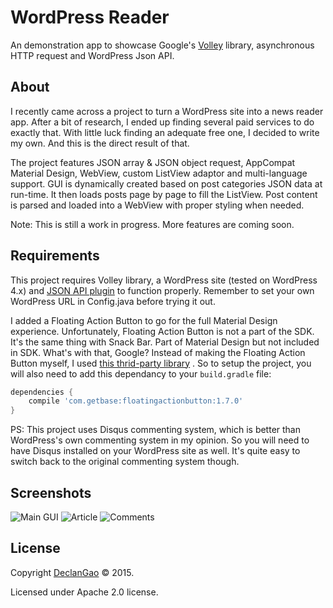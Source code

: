 # WordPress Reader
An demonstration app to showcase Google's [Volley](https://android.googlesource.com/platform/frameworks/volley) library, asynchronous HTTP request and WordPress Json API.

## About
I recently came across a project to turn a WordPress site into a news reader app. After a bit of research, I ended up finding several paid services to do exactly that. With little luck finding an adequate free one, I decided to write my own. And this is the direct result of that. 

The project features JSON array & JSON object request, AppCompat Material Design, WebView, custom ListView adaptor and multi-language support. GUI is dynamically created based on post categories JSON data at run-time. It then loads posts page by page to fill the ListView. Post content is parsed and loaded into a WebView with proper styling when needed.

Note: This is still a work in progress. More features are coming soon. 

## Requirements
This project requires Volley library, a WordPress site (tested on WordPress 4.x) and [JSON API plugin](https://wordpress.org/plugins/json-api/) to function properly. Remember to set your own WordPress URL in Config.java before trying it out.

I added a Floating Action Button to go for the full Material Design experience. Unfortunately, Floating Action Button is not a part of the SDK. It's the same thing with Snack Bar. Part of Material Design but not included in SDK. What's with that, Google? Instead of making the Floating Action Button myself, I used [this thrid-party library](http://github.com/futuresimple/android-floating-action-button) . So to setup the project, you will also need to add this dependancy to your `build.gradle` file:

```groovy
dependencies {
    compile 'com.getbase:floatingactionbutton:1.7.0'
}
```

PS: This project uses Disqus commenting system, which is better than WordPress's own commenting system in my opinion. So you will need to have Disqus installed on your WordPress site as well. It's quite easy to switch back to the original commenting system though.

## Screenshots
![Main GUI](http://i.imgur.com/NL1Jyqb.png)
![Article](http://i.imgur.com/eyPJ7A8.png)
![Comments](http://i.imgur.com/xP6lZqi.png)

## License
Copyright [DeclanGao](http://twitter.com/DeclanGao/) © 2015.

Licensed under Apache 2.0 license.